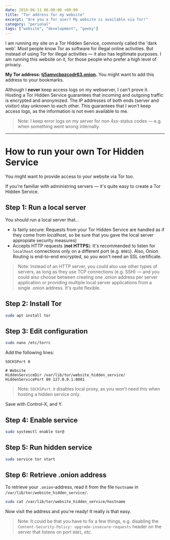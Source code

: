 ```yaml
---
date: 2019-06-11 06:00:00 +00:00
title: "Tor address for my website"
excerpt: "Are you a Tor user? My website is available via Tor!"
category: "personal"
tags: ["website", "development", "geeky"]
---
```


I am running my site on a Tor Hidden Service, commonly called the 'dark web'. Most people know Tor as software for illegal online activities. But instead of using Tor for illegal activities &mdash; it also has legitimate purposes. I am running this website on it, for those people who prefer a high level of privacy.

**My Tor address: <a href="http://tj5amvcbpzcodr63.onion/" title="My website on Tor">tj5amvcbpzcodr63.onion</a>.** You might want to add this address to your bookmarks.

Although I **never** keep access logs on my webserver, I can't prove it. Hosting a Tor Hidden Service guarantees that incoming and outgoing traffic is encrypted and anonymized. The IP addresses of both ends (server and visitor) stay unknown to each other. This guarantees that I won't keep access logs, as the information is not even available to me.

>  Note: I keep error logs on my server for non 4xx-status codes &mdash; e.g. when something went wrong internally.

---

# How to run your own Tor Hidden Service

You might want to provide access to your website via Tor too.

If you're familiar with administring servers &mdash; it's quite easy to create a Tor Hidden Service.

## Step 1: Run a local server

You should run a local server that...

- Is fairly secure: Requests from your Tor Hidden Service are handled as if they come from _localhost_, so be sure that you gave the local server appropiate security measures)
- Accepts HTTP requests (**not HTTPS**): It's recommended to listen for `localhost` connections only on a different port (e.g. `8081`). Also, Onion Routing is end-to-end encrypted, so you won't need an SSL certificate.

> Note: Instead of an HTTP server, you could also use other types of servers, as long as they use TCP connections (e.g. SSH) &mdash; and you could also choose between creating one .onion address per server application or providing multiple local server applications from a single .onion address. It's quite flexible.

## Step 2: Install Tor

```sh
sudo apt install tor
```

## Step 3: Edit configuration

```sh
sudo nano /etc/torrc
```

Add the following lines:

```
SOCKSPort 0

# Website
HiddenServiceDir /var/lib/tor/website_hidden_service/
HiddenServicePort 80 127.0.0.1:8081
```

> Note: `SOCKSPort 0` disables local proxy, as you won't need this when hosting a hidden service only.

Save with Control-X, and Y.

## Step 4: Enable service

```sh
sudo systemctl enable tor@
```

## Step 5: Run hidden service

```sh
sudo service tor start
```

## Step 6: Retrieve .onion address

To retrieve your `.onion`-address, read it from the file `hostname` in `/var/lib/tor/website_hidden_service/`.

```sh
sudo cat /var/lib/tor/website_hidden_service/hostname
```

Now visit the address and you're ready! It really is that easy.

> Note: It could be that you have to fix a few things, e.g. disabling the `Content-Security-Policy: upgrade-insecure-requests` header on the server that listens on port `8081`, etc.
